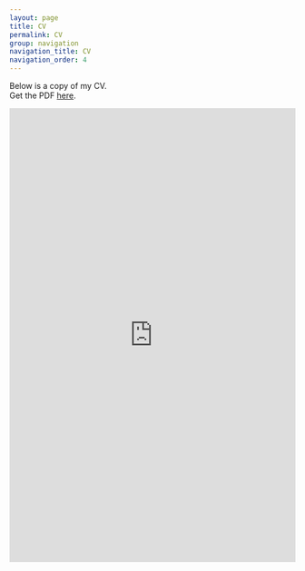 ```yaml
---
layout: page
title: CV
permalink: CV
group: navigation
navigation_title: CV
navigation_order: 4
---
```



Below is a copy of my CV.  
Get the PDF [here](https://github.com/j-faria/cv/raw/pdf/cv.JoaoFaria.pdf).

<iframe src="https://docs.google.com/gview?url=https://github.com/j-faria/cv/raw/pdf/cv.JoaoFaria.pdf&embedded=true" style="width:100%; height:800px;" frameborder="0"></iframe>

